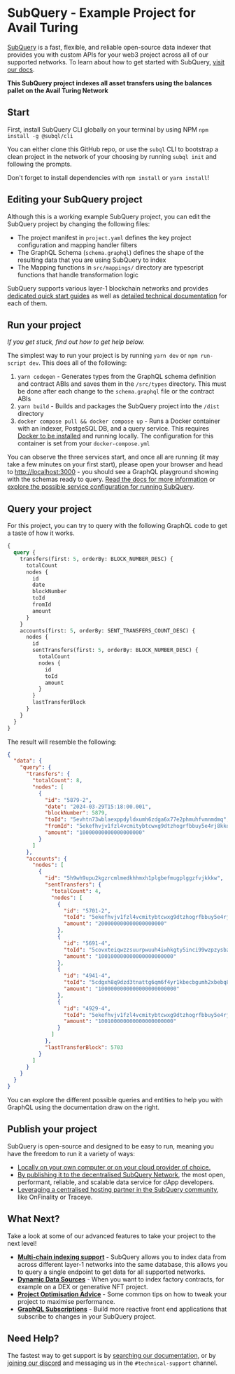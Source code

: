 # SubQuery - Example Project for Avail Turing

[SubQuery](https://subquery.network) is a fast, flexible, and reliable open-source data indexer that provides you with custom APIs for your web3 project across all of our supported networks. To learn about how to get started with SubQuery, [visit our docs](https://academy.subquery.network).

**This SubQuery project indexes all asset transfers using the balances pallet on the Avail Turing Network**

## Start

First, install SubQuery CLI globally on your terminal by using NPM `npm install -g @subql/cli`

You can either clone this GitHub repo, or use the `subql` CLI to bootstrap a clean project in the network of your choosing by running `subql init` and following the prompts.

Don't forget to install dependencies with `npm install` or `yarn install`!

## Editing your SubQuery project

Although this is a working example SubQuery project, you can edit the SubQuery project by changing the following files:

- The project manifest in `project.yaml` defines the key project configuration and mapping handler filters
- The GraphQL Schema (`schema.graphql`) defines the shape of the resulting data that you are using SubQuery to index
- The Mapping functions in `src/mappings/` directory are typescript functions that handle transformation logic

SubQuery supports various layer-1 blockchain networks and provides [dedicated quick start guides](https://academy.subquery.network/quickstart/quickstart.html) as well as [detailed technical documentation](https://academy.subquery.network/build/introduction.html) for each of them.

## Run your project

_If you get stuck, find out how to get help below._

The simplest way to run your project is by running `yarn dev` or `npm run-script dev`. This does all of the following:

1.  `yarn codegen` - Generates types from the GraphQL schema definition and contract ABIs and saves them in the `/src/types` directory. This must be done after each change to the `schema.graphql` file or the contract ABIs
2.  `yarn build` - Builds and packages the SubQuery project into the `/dist` directory
3.  `docker compose pull && docker compose up` - Runs a Docker container with an indexer, PostgeSQL DB, and a query service. This requires [Docker to be installed](https://docs.docker.com/engine/install) and running locally. The configuration for this container is set from your `docker-compose.yml`

You can observe the three services start, and once all are running (it may take a few minutes on your first start), please open your browser and head to [http://localhost:3000](http://localhost:3000) - you should see a GraphQL playground showing with the schemas ready to query. [Read the docs for more information](https://academy.subquery.network/run_publish/run.html) or [explore the possible service configuration for running SubQuery](https://academy.subquery.network/run_publish/references.html).

## Query your project

For this project, you can try to query with the following GraphQL code to get a taste of how it works.

```graphql
{
  query {
    transfers(first: 5, orderBy: BLOCK_NUMBER_DESC) {
      totalCount
      nodes {
        id
        date
        blockNumber
        toId
        fromId
        amount
      }
    }
    accounts(first: 5, orderBy: SENT_TRANSFERS_COUNT_DESC) {
      nodes {
        id
        sentTransfers(first: 5, orderBy: BLOCK_NUMBER_DESC) {
          totalCount
          nodes {
            id
            toId
            amount
          }
        }
        lastTransferBlock
      }
    }
  }
}
```

The result will resemble the following:

```json
{
  "data": {
    "query": {
      "transfers": {
        "totalCount": 8,
        "nodes": [
          {
            "id": "5879-2",
            "date": "2024-03-29T15:18:00.001",
            "blockNumber": 5879,
            "toId": "5evhtn73wblaexppdyldxumh6zdga6x77e2phmuhfvmnmdmq",
            "fromId": "5ekefhvjv1fzl4vcmitybtcwxg9dtzhogrfbbuy5e4rj8kkd",
            "amount": "10000000000000000000"
          }
        ]
      },
      "accounts": {
        "nodes": [
          {
            "id": "5h9wh9upu2kgzrcmlmedkhhmxh1plgbefmugplggzfvjkkkw",
            "sentTransfers": {
              "totalCount": 4,
              "nodes": [
                {
                  "id": "5701-2",
                  "toId": "5ekefhvjv1fzl4vcmitybtcwxg9dtzhogrfbbuy5e4rj8kkd",
                  "amount": "200000000000000000000"
                },
                {
                  "id": "5691-4",
                  "toId": "5covxteiqwzzsuurpwuuh4iwhkgty5inci99wzpzysbzghwk",
                  "amount": "100100000000000000000000"
                },
                {
                  "id": "4941-4",
                  "toId": "5cdgxh8q9dzd3tnattg6qm6f4yr1kbecbgumh2xbebq8jfa5",
                  "amount": "1000000000000000000000000"
                },
                {
                  "id": "4929-4",
                  "toId": "5ekefhvjv1fzl4vcmitybtcwxg9dtzhogrfbbuy5e4rj8kkd",
                  "amount": "100100000000000000000000"
                }
              ]
            },
            "lastTransferBlock": 5703
          }
        ]
      }
    }
  }
}
```

You can explore the different possible queries and entities to help you with GraphQL using the documentation draw on the right.

## Publish your project

SubQuery is open-source and designed to be easy to run, meaning you have the freedom to run it a variety of ways:

- [Locally on your own computer or on your cloud provider of choice.](https://academy.subquery.network/indexer/run_publish/introduction.html#locally-run-it-yourself)
- [By publishing it to the decentralised SubQuery Network](https://academy.subquery.network/indexer/run_publish/introduction.html#publish-to-the-subquery-network), the most open, performant, reliable, and scalable data service for dApp developers.
- [Leveraging a centralised hosting partner in the SubQuery community](https://academy.subquery.network/indexer/run_publish/introduction.html#other-hosting-providers-in-the-subquery-community), like OnFinality or Traceye.

## What Next?

Take a look at some of our advanced features to take your project to the next level!

- [**Multi-chain indexing support**](https://academy.subquery.network/build/multi-chain.html) - SubQuery allows you to index data from across different layer-1 networks into the same database, this allows you to query a single endpoint to get data for all supported networks.
- [**Dynamic Data Sources**](https://academy.subquery.network/build/dynamicdatasources.html) - When you want to index factory contracts, for example on a DEX or generative NFT project.
- [**Project Optimisation Advice**](https://academy.subquery.network/build/optimisation.html) - Some common tips on how to tweak your project to maximise performance.
- [**GraphQL Subscriptions**](https://academy.subquery.network/run_publish/subscription.html) - Build more reactive front end applications that subscribe to changes in your SubQuery project.

## Need Help?

The fastest way to get support is by [searching our documentation](https://academy.subquery.network), or by [joining our discord](https://discord.com/invite/subquery) and messaging us in the `#technical-support` channel.
